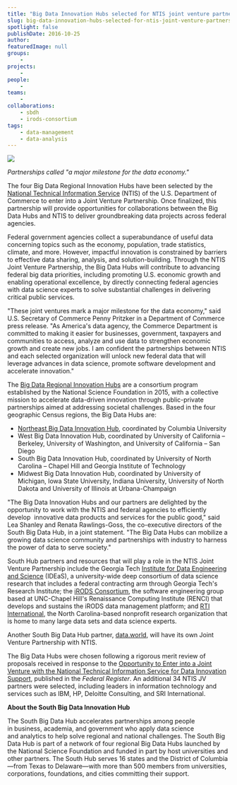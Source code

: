 ```yaml
---
title: "Big Data Innovation Hubs selected for NTIS joint venture partnership"
slug: big-data-innovation-hubs-selected-for-ntis-joint-venture-partnership
spotlight: false
publishDate: 2016-10-25
author: 
featuredImage: null
groups:
    - 
projects:
    - 
people:
    - 
teams: 
    - 
collaborations:
    - sbdh
    - irods-consortium
tags:
    - data-management
    - data-analysis
---
```

![](https://renci.org/wp-content/uploads/2016/10/joint-partners_1.jpg)

_Partnerships called "a major milestone for the data economy."_

The four Big Data Regional Innovation Hubs have been selected by the [National Technical Information Service](http://www.ntis.gov) (NTIS) of the U.S. Department of Commerce to enter into a Joint Venture Partnership. Once finalized, this partnership will provide opportunities for collaborations between the Big Data Hubs and NTIS to deliver groundbreaking data projects across federal agencies.

Federal government agencies collect a superabundance of useful data concerning topics such as the economy, population, trade statistics, climate, and more. However, impactful innovation is constrained by barriers to effective data sharing, analysis, and solution-building. Through the NTIS Joint Venture Partnership, the Big Data Hubs will contribute to advancing federal big data priorities, including promoting U.S. economic growth and enabling operational excellence, by directly connecting federal agencies with data science experts to solve substantial challenges in delivering critical public services.

"These joint ventures mark a major milestone for the data economy," said U.S. Secretary of Commerce Penny Pritzker in a Department of Commerce press release. "As America's data agency, the Commerce Department is committed to making it easier for businesses, government, taxpayers and communities to access, analyze and use data to strengthen economic growth and create new jobs. I am confident the partnerships between NTIS and each selected organization will unlock new federal data that will leverage advances in data science, promote software development and accelerate innovation."

The [Big Data Regional Innovation Hubs](https://www.nsf.gov/pubs/2015/nsf15562/nsf15562.htm) are a consortium program established by the National Science Foundation in 2015, with a collective mission to accelerate data-driven innovation through public-private partnerships aimed at addressing societal challenges. Based in the four geographic Census regions, the Big Data Hubs are:

*   [Northeast Big Data Innovation Hub](http://nebigdatahub.org), coordinated by Columbia University
*   West Big Data Innovation Hub, coordinated by University of California – Berkeley, University of Washington, and University of California – San Diego
*   South Big Data Innovation Hub, coordinated by University of North Carolina – Chapel Hill and Georgia Institute of Technology
*   Midwest Big Data Innovation Hub, coordinated by University of Michigan, Iowa State University, Indiana University, University of North Dakota and University of Illinois at Urbana-Champaign
  
"The Big Data Innovation Hubs and our partners are delighted by the opportunity to work with the NTIS and federal agencies to efficiently develop  innovative data products and services for the public good," said Lea Shanley and Renata Rawlings-Goss, the co-executive directors of the South Big Data Hub, in a joint statement. "The Big Data Hubs can mobilize a growing data science community and partnerships with industry to harness the power of data to serve society."

South Hub partners and resources that will play a role in the NTIS Joint Venture Partnership include the Georgia Tech [Institute for Data Engineering and Science](http://bigdata.gatech.edu/) (IDEaS), a university-wide deep consortium of data science research that includes a federal contracting arm through Georgia Tech's Research Institute; the [iRODS Consortium](http://www.irods.org/), the software engineering group based at UNC-Chapel Hill's Renaissance Computing Institute (RENCI) that develops and sustains the iRODS data management platform; and [RTI International](http://www.rti.org/), the North Carolina-based nonprofit research organization that is home to many large data sets and data science experts.

Another South Big Data Hub partner, [data.world](https://data.world/), will have its own Joint Venture Partnership with NTIS.

The Big Data Hubs were chosen following a rigorous merit review of proposals received in response to the [Opportunity to Enter into a Joint Venture with the National Technical Information Service for Data Innovation Support](https://www.gpo.gov/fdsys/pkg/FR-2016-06-15/pdf/2016-14175.pdf), published in the _Federal Register_. An additional 34 NTIS JV partners were selected, including leaders in information technology and services such as IBM, HP, Deloitte Consulting, and SRI International.

**About the South Big Data Innovation Hub**

The South Big Data Hub accelerates partnerships among people in business, academia, and government who apply data science and analytics to help solve regional and national challenges. The South Big Data Hub is part of a network of four regional Big Data Hubs launched by the National Science Foundation and funded in part by host universities and other partners. The South Hub serves 16 states and the District of Columbia—from Texas to Delaware—with more than 500 members from universities, corporations, foundations, and cities committing their support.